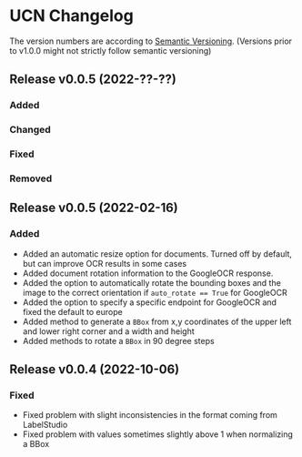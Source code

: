 # UCN Changelog
The version numbers are according to [Semantic Versioning](http://semver.org/).
(Versions prior to v1.0.0 might not strictly follow semantic versioning)

## Release v0.0.5  (2022-??-??)
### Added

### Changed

### Fixed

### Removed


## Release v0.0.5  (2022-02-16)
### Added
- Added an automatic resize option for documents. Turned off by
  default, but can improve OCR results in some cases
- Added document rotation information to the GoogleOCR response.
- Added the option to automatically rotate the bounding boxes and the
  image to the correct orientation if `auto_rotate == True` for
  GoogleOCR
- Added the option to specify a specific endpoint for GoogleOCR and
  fixed the default to europe
- Added method to generate a `BBox` from x,y coordinates of the upper
  left and lower right corner and a width and height
- Added methods to rotate a `BBox` in 90 degree steps

## Release v0.0.4  (2022-10-06)
### Fixed
- Fixed problem with slight inconsistencies in the format coming from LabelStudio
- Fixed problem with values sometimes slightly above 1 when normalizing a BBox
